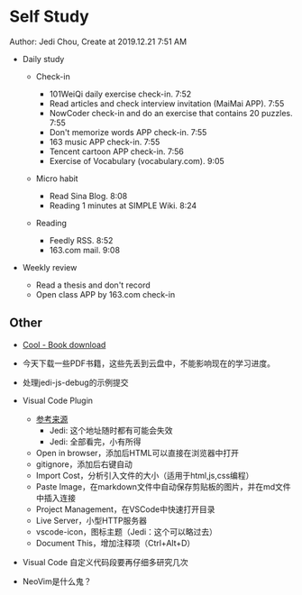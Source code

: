 # Self Study

Author: Jedi Chou, Create at 2019.12.21 7:51 AM

* Daily study
  * Check-in
    * 101WeiQi daily exercise check-in. 7:52
    * Read articles and check interview invitation (MaiMai APP). 7:55
    * NowCoder check-in and do an exercise that contains 20 puzzles. 7:55
    * Don't memorize words APP check-in. 7:55
    * 163 music APP check-in. 7:55
    * Tencent cartoon APP check-in. 7:56
    * Exercise of Vocabulary (vocabulary.com). 9:05

  * Micro habit
    * Read Sina Blog. 8:08
    * Reading 1 minutes at SIMPLE Wiki. 8:24

  * Reading
    * Feedly RSS. 8:52
    * 163.com mail. 9:08

* Weekly review
  * Read a thesis and don't record
  * Open class APP by 163.com check-in

## Other

* [Cool - Book download](http://www.allitebooks.org/)
* 今天下载一些PDF书籍，这些先丢到云盘中，不能影响现在的学习进度。
* 处理jedi-js-debug的示例提交

* Visual Code Plugin
  * [参考来源](https://www.bilibili.com/video/av62329773/)
    * Jedi: 这个地址随时都有可能会失效
    * Jedi: 全部看完，小有所得
  * Open in browser，添加后HTML可以直接在浏览器中打开
  * gitignore，添加后右键自动
  * Import Cost，分析引入文件的大小（适用于html,js,css编程）
  * Paste Image，在markdown文件中自动保存剪贴板的图片，并在md文件中插入连接
  * Project Management，在VSCode中快速打开目录
  * Live Server，小型HTTP服务器
  * vscode-icon，图标主题（Jedi：这个可以略过去）
  * Document This，增加注释项（Ctrl+Alt+D）
* Visual Code 自定义代码段要再仔细多研究几次
* NeoVim是什么鬼？
